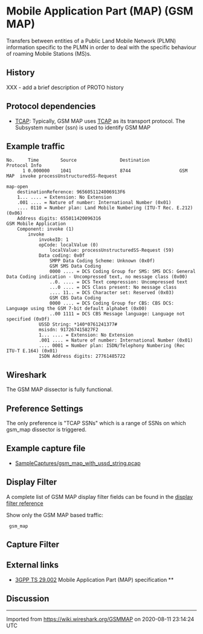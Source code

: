 # Mobile Application Part (MAP) (GSM MAP)

Transfers between entities of a Public Land Mobile Network (PLMN) information specific to the PLMN in order to deal with the specific behaviour of roaming Mobile Stations (MS)s.

## History

XXX - add a brief description of PROTO history

## Protocol dependencies

  - [TCAP](/TCAP): Typically, GSM MAP uses [TCAP](/TCAP) as its transport protocol. The Subsystem number (ssn) is used to identify GSM MAP

## Example traffic

    No.     Time        Source                Destination           Protocol Info
          1 0.000000    1041                  8744                  GSM MAP  invoke processUnstructuredSS-Request
    
    map-open
        destinationReference: 9656051124006913F6
        1... .... = Extension: No Extension
        .001 .... = Nature of number: International Number (0x01)
        .... 0110 = Number plan: Land Mobile Numbering (ITU-T Rec. E.212) (0x06)
        Address digits: 655011420096316
    GSM Mobile Application
        Component: invoke (1)
            invoke
                invokeID: 1
                opCode: localValue (0)
                    localValue: processUnstructuredSS-Request (59)
                Data coding: 0x0f
                    SMPP Data Coding Scheme: Unknown (0x0f)
                    GSM SMS Data Coding
                    0000 .... = DCS Coding Group for SMS: SMS DCS: General Data Coding indication - Uncompressed text, no message class (0x00)
                    ..0. .... = DCS Text compression: Uncompressed text
                    ...0 .... = DCS Class present: No message class
                    .... 11.. = DCS Character set: Reserved (0x03)
                    GSM CBS Data Coding
                    0000 .... = DCS Coding Group for CBS: CBS DCS: Language using the GSM 7-bit default alphabet (0x00)
                    ..00 1111 = DCS CBS Message language: Language not specified (0x0f)
                USSD String: *140*0761241377#
                msisdn: 917267415827F2
                1... .... = Extension: No Extension
                .001 .... = Nature of number: International Number (0x01)
                .... 0001 = Number plan: ISDN/Telephony Numbering (Rec ITU-T E.164) (0x01)
                ISDN Address digits: 27761485722

## Wireshark

The GSM MAP dissector is fully functional.

## Preference Settings

The only preference is "TCAP SSNs" which is a range of SSNs on which gsm\_map dissector is triggered.

## Example capture file

  - [SampleCaptures/gsm\_map\_with\_ussd\_string.pcap](uploads/__moin_import__/attachments/SampleCaptures/gsm_map_with_ussd_string.pcap)

## Display Filter

A complete list of GSM MAP display filter fields can be found in the [display filter reference](http://www.wireshark.org/docs/dfref/g/gsm_map.html)

Show only the GSM MAP based traffic:

``` 
 gsm_map 
```

## Capture Filter

## External links

  - [3GPP TS 29.002](http://www.3gpp.org/ftp/Specs/html-info/29002.htm) Mobile Application Part (MAP) specification **

## Discussion

---

Imported from https://wiki.wireshark.org/GSMMAP on 2020-08-11 23:14:24 UTC
